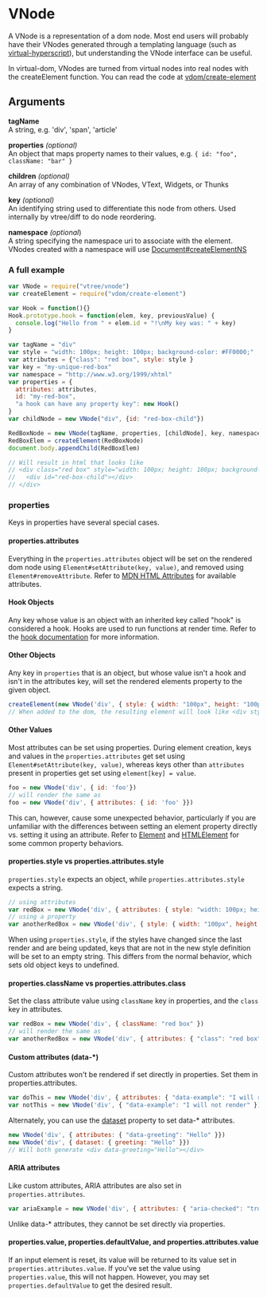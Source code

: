 # VNode

A VNode is a representation of a dom node. Most end users will probably have their VNodes generated through a templating language (such as [virtual-hyperscript](https://github.com/Raynos/virtual-hyperscript/)), but understanding the VNode interface can be useful.

In virtual-dom, VNodes are turned from virtual nodes into real nodes with the createElement function. You can read the code at [vdom/create-element](https://github.com/Matt-Esch/vdom/blob/master/create-element.js)

## Arguments

**tagName**  
A string, e.g. 'div', 'span', 'article'

**properties** *(optional)*  
An object that maps property names to their values, e.g. `{ id: "foo", className: "bar" }`

**children** *(optional)*  
An array of any combination of VNodes, VText, Widgets, or Thunks

**key** *(optional)*  
An identifying string used to differentiate this node from others. Used internally by vtree/diff to do node reordering.

**namespace** *(optional*)  
A string specifying the namespace uri to associate with the element. VNodes created with a namespace will use [Document#createElementNS](https://developer.mozilla.org/en-US/docs/Web/API/document.createElementNS)

### A full example
```javascript
var VNode = require("vtree/vnode")
var createElement = require("vdom/create-element")

var Hook = function(){}
Hook.prototype.hook = function(elem, key, previousValue) {
  console.log("Hello from " + elem.id + "!\nMy key was: " + key)
}

var tagName = "div"
var style = "width: 100px; height: 100px; background-color: #FF0000;"
var attributes = {"class": "red box", style: style }
var key = "my-unique-red-box"
var namespace = "http://www.w3.org/1999/xhtml"
var properties = {
  attributes: attributes,
  id: "my-red-box",
  "a hook can have any property key": new Hook()
}
var childNode = new VNode("div", {id: "red-box-child"})

RedBoxNode = new VNode(tagName, properties, [childNode], key, namespace)
RedBoxElem = createElement(RedBoxNode)
document.body.appendChild(RedBoxElem)

// Will result in html that looks like
// <div class="red box" style="width: 100px; height: 100px; background-color: #FF0000;" id="my-red-box">
//   <div id="red-box-child"></div>
// </div>
```


### properties
Keys in properties have several special cases. 
#### properties.attributes
Everything in the `properties.attributes` object will be set on the rendered dom node using `Element#setAttribute(key, value)`, and removed using `Element#removeAttribute`. Refer to [MDN HTML Attributes](https://developer.mozilla.org/en-US/docs/Web/HTML/Attributes) for available attributes. 

#### Hook Objects
Any key whose value is an object with an inherited key called "hook" is considered a hook. Hooks are used to run functions at render time. Refer to the [hook documentation](https://github.com/littleloops/virtual-dom-docs-wip/blob/master/README.md) for more information.

#### Other Objects
Any key in `properties` that is an object, but whose value isn't a hook and isn't in the attributes key, will set the rendered elements property to the given object.

```javascript
createElement(new VNode('div', { style: { width: "100px", height: "100px"}}))
// When added to the dom, the resulting element will look like <div style="width: 100px; height: 100px"><div>
```

#### Other Values
Most attributes can be set using properties. During element creation, keys and values in the `properties.attributes` get set using `Element#setAttribute(key, value)`, whereas keys other than `attributes` present in properties get set using `element[key] = value`.

```javascript
foo = new VNode('div', { id: 'foo'})
// will render the same as
foo = new VNode('div', { attributes: { id: 'foo' }})
```

This can, however, cause some unexpected behavior, particularly if you are unfamiliar with the differences between setting an element property directly vs. setting it using an attribute. Refer to [Element](https://developer.mozilla.org/en-US/docs/Web/API/Element) and [HTMLElement](https://developer.mozilla.org/en-US/docs/Web/API/HTMLElement) for some common property behaviors.

#### properties.style vs properties.attributes.style
`properties.style` expects an object, while `properties.attributes.style` expects a string.

```javascript
// using attributes
var redBox = new VNode('div', { attributes: { style: "width: 100px; height: 100px; background-color: #FF0000;" }})
// using a property
var anotherRedBox = new VNode('div', { style: { width: "100px", height: "100px", backgroundColor: "#FF0000" }})
```

When using `properties.style`, if the styles have changed since the last render and are being updated, keys that are not in the new style definition will be set to an empty string. This differs from the normal behavior, which sets old object keys to undefined.

#### properties.className vs properties.attributes.class
Set the class attribute value using `className` key in properties, and the `class` key in attributes.

```javascript
var redBox = new VNode('div', { className: "red box" })
// will render the same as
var anotherRedBox = new VNode('div', { attributes: { "class": "red box" }})
```

#### Custom attributes (data-\*)
Custom attributes won't be rendered if set directly in properties. Set them in properties.attributes.

```javascript
var doThis = new VNode('div', { attributes: { "data-example": "I will render" }})
var notThis = new VNode('div', { "data-example": "I will not render" })
```

Alternately, you can use the [dataset](https://developer.mozilla.org/en-US/docs/Web/API/HTMLElement.dataset) property to set data-\* attributes.

```javascript
new VNode('div', { attributes: { "data-greeting": "Hello" }})
new VNode('div', { dataset: { greeting: "Hello" }})
// Will both generate <div data-greeting="Hello"></div>
```

#### ARIA attributes
Like custom attributes, ARIA attributes are also set in `properties.attributes`.

```javascript
var ariaExample = new VNode('div', { attributes: { "aria-checked": "true" }})
```

Unlike data-\* attributes, they cannot be set directly via properties.

#### properties.value, properties.defaultValue, and properties.attributes.value
If an input element is reset, its value will be returned to its value set in `properties.attributes.value`. If you've set the value using `properties.value`, this will not happen. However, you may set `properties.defaultValue` to get the desired result.
